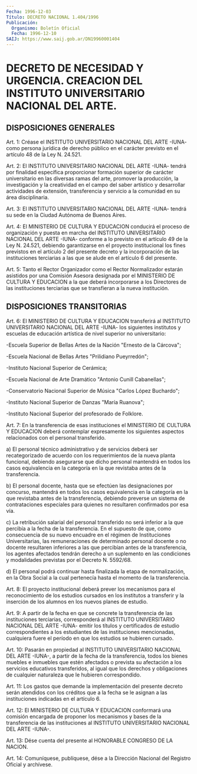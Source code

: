 ```yaml
---
Fecha: 1996-12-03
Título: DECRETO NACIONAL 1.404/1996
Publicación:
  Organismo: Boletín Oficial
  Fecha: 1996-12-10
SAIJ: https://www.saij.gob.ar/DN19960001404
---
```

# DECRETO DE NECESIDAD Y URGENCIA. CREACION DEL INSTITUTO UNIVERSITARIO NACIONAL DEL ARTE.

## DISPOSICIONES GENERALES

<a id="1"></a>
Art. 1: Créase  el  INSTITUTO  UNIVERSITARIO NACIONAL DEL ARTE -IUNA-  como persona jurídica de derecho  público  en  el  carácter previsto en el artículo 48 de la Ley N. 24.521.

<a id="2"></a>
Art. 2: El INSTITUTO UNIVERSITARIO NACIONAL DEL ARTE -IUNA- tendrá por  finalidad    específica  proporcionar  formación  superior  de carácter universitario  en las diversas ramas del arte, promover la producción, la investigación y la creatividad en el campo del saber artístico y desarrollar actividades  de  extensión, transferencia y servicio a la comunidad en su área disciplinaria.

<a id="3"></a>
Art. 3: El INSTITUTO UNIVERSITARIO NACIONAL DEL ARTE -IUNA- tendrá su sede en la Ciudad Autónoma de Buenos Aires.

<a id="4"></a>
Art. 4: El MINISTERIO DE CULTURA Y EDUCACION  conducirá el proceso de  organización  y  puesta  en marcha del INSTITUTO  UNIVERSITARIO NACIONAL DEL ARTE -IUNA- conforme  a  lo previsto en el artículo 49 de la Ley N. 24.521, debiendo garantizarse en el proyecto institucional los fines previstos en el  artículo  2  del  presente decreto  y  la incorporación de las instituciones terciarias a  las que se alude en el artículo 6 del presente.

<a id="5"></a>
Art. 5: Tanto  el  Rector  Organizador como el Rector Normalizador estarán  asistidos  por  una  Comisión  Asesora  designada  por  el MINISTERIO DE CULTURA Y EDUCACION  a  la  que deberá incorporarse a los Directores de las instituciones terciarias que se transfieran a la nueva institución.

## DISPOSICIONES TRANSITORIAS

<a id="6"></a>
Art.  6:  El  MINISTERIO  DE CULTURA Y EDUCACION  transferirá  al INSTITUTO UNIVERSITARIO NACIONAL  DEL  ARTE  -IUNA-  los siguientes institutos y escuelas de educación artística de nivel  superior  no universitario:

-Escuela  Superior  de  Bellas  Artes  de  la Nación "Ernesto de la Cárcova";

-Escuela   Nacional  de  Bellas  Artes  "Prilidiano Pueyrredón";

-Instituto Nacional Superior de Cerámica;

-Escuela Nacional  de  Arte  Dramático "Antonio Cunill Cabanellas";

-Conservatorio Nacional Superior de Música "Carlos López Buchardo";

-Instituto   Nacional  Superior  de  Danzas  "María  Ruanova";

-Instituto  Nacional   Superior  del  profesorado  de  Folklore.

<a id="7"></a>
Art. 7: En la transferencia de esas instituciones el MINISTERIO DE CULTURA Y EDUCACION deberá contemplar  expresamente  los siguientes aspectos relacionados con el personal transferido.

a)  El  personal  técnico administrativo y de servicios deberá  ser recategorizado de acuerdo con los requerimientos de la nueva planta funcional, debiendo  asegurarse  que  dicho  personal  mantendrá en todos  los  casos  equivalencia en la categoría en la que revistaba antes de la transferencia.

b) El personal docente, hasta que se efectúen las designaciones por concurso, mantendrá en todos los casos equivalencia en la categoría en la que revistaba antes de la transferencia, debiendo preverse un sistema de contrataciones  especiales  para  quienes  no resultaren confirmados por esa vía.

c)  La  retribución  salarial  del  personal  transferido  no  será inferior  a la que percibía a la fecha de la transferencia. En  el supuesto de que,  como  consecuencia  de  su  nuevo  encuadre en el régimen  de  Instituciones  Universitarias,  las remuneraciones  de determinado personal docente o no docente resultaren  inferiores  a las  que percibían antes de la transferencia, los agentes afectados tendrán  derecho  a  un suplemento en las condiciones y modalidades previstas por el Decreto N. 5592/68.

d)  El  personal  podrá continuar  hasta  finalizada  la  etapa  de normalización, en la  Obra  Social  a  la  cual pertenecía hasta el momento de la transferencia.

<a id="8"></a>
Art.  8: El proyecto institucional deberá prever  los  mecanismos para el reconocimiento de los estudios cursados en los institutos a transferir  y  la  inserción de los alumnos en los nuevos planes de estudio.

<a id="9"></a>
Art. 9: A partir de  la  fecha en que se concrete la transferencia de  las  instituciones  terciarias,    corresponderá  al  INSTITUTO UNIVERSITARIO  NACIONAL  DEL  ARTE -IUNA-  emitir  los  títulos  y certificados de estudio correspondientes a los  estudiantes  de las instituciones  mencionadas, cualquiera fuere el período en que  los estudios se hubieren cursado.

<a id="10"></a>
Art. 10: Pasarán en propiedad al INSTITUTO UNIVERSITARIO NACIONAL DEL ARTE -IUNA-,  a  partir de la fecha de la transferencia, todos los bienes muebles e inmuebles  que  estén  afectados o prevista su afectación a los servicios educativos transferidos,  al  igual  que los derechos y obligaciones de cualquier naturaleza que le hubieren correspondido.

<a id="11"></a>
Art.  11:  Los gastos que demande la implementación del presente decreto serán atendidos  con  los  créditos  que  a la fecha se le asignan  a  las instituciones  indicadas  en  el    artículo  6.

<a id="12"></a>
Art.  12:  El  MINISTERIO DE CULTURA Y EDUCACION conformará  una comisión encargada  de  proponer  los  mecanismos  y  bases  de la transferencia  de  las  instituciones  al  INSTITUTO UNIVERSITARIO NACIONAL DEL ARTE  -IUNA-.

<a id="13"></a>
Art.  13: Dése cuenta del presente al HONORABLE  CONGRESO  DE  LA NACION.

<a id="14"></a>
Art. 14: Comuníquese,  publíquese,  dése  a la Dirección Nacional del Registro Oficial y archívese.